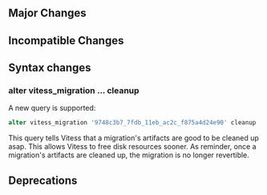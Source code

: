 ## Major Changes


## Incompatible Changes

## Syntax changes

### alter vitess_migration ... cleanup
A new query is supported:
```sql
alter vitess_migration '9748c3b7_7fdb_11eb_ac2c_f875a4d24e90' cleanup
```
This query tells Vitess that a migration's artifacts are good to be cleaned up asap. This allows Vitess to free disk resources sooner. As reminder, once a migration's artifacts are cleaned up, the migration is no
longer revertible.

## Deprecations
